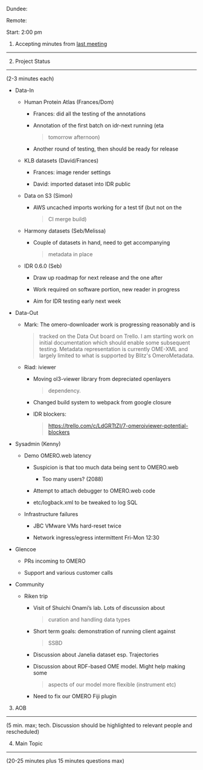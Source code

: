 Dundee:

Remote:

Start: 2:00 pm

1. Accepting minutes from [<u>last meeting</u>](https://drive.google.com/open?id=1TndXeC3wQSZVEaB5ZGpEAaPRl1QAufSI)
-------------------------------------------------------------------------------------------------------------------

2. Project Status
-----------------

(2-3 minutes each)

-   Data-In

    -   Human Protein Atlas (Frances/Dom)

        -   Frances: did all the testing of the annotations

        -   Annotation of the first batch on idr-next running (eta
            > tomorrow afternoon)

        -   Another round of testing, then should be ready for release

    -   KLB datasets (David/Frances)

        -   Frances: image render settings

        -   David: imported dataset into IDR public

    -   Data on S3 (Simon)

        -   AWS uncached imports working for a test tif (but not on the
            > CI merge build)

    -   Harmony datasets (Seb/Melissa)

        -   Couple of datasets in hand, need to get accompanying
            > metadata in place

    -   IDR 0.6.0 (Seb)

        -   Draw up roadmap for next release and the one after

        -   Work required on software portion, new reader in progress

        -   Aim for IDR testing early next week

-   Data-Out

    -   Mark: The omero-downloader work is progressing reasonably and is
        > tracked on the Data Out board on Trello. I am starting work on
        > initial documentation which should enable some subsequent
        > testing. Metadata representation is currently OME-XML and
        > largely limited to what is supported by Blitz's OmeroMetadata.

    -   Riad: iviewer

        -   Moving ol3-viewer library from depreciated openlayers
            > dependency.

        -   Changed build system to webpack from google closure

        -   IDR blockers:
            > [<u>https://trello.com/c/LdGRTtZI/7-omeroiviewer-potential-blockers</u>](https://trello.com/c/LdGRTtZI/7-omeroiviewer-potential-blockers)

-   Sysadmin (Kenny)

    -   Demo OMERO.web latency

        -   Suspicion is that too much data being sent to OMERO.web

            -   Too many users? (2088)

        -   Attempt to attach debugger to OMERO.web code

        -   etc/logback.xml to be tweaked to log SQL

    -   Infrastructure failures

        -   JBC VMware VMs hard-reset twice

        -   Network ingress/egress intermittent Fri-Mon 12:30

-   Glencoe

    -   PRs incoming to OMERO

    -   Support and various customer calls

-   Community

    -   Riken trip

        -   Visit of Shuichi Onami’s lab. Lots of discussion about
            > curation and handling data types

        -   Short term goals: demonstration of running client against
            > SSBD

        -   Discussion about Janelia dataset esp. Trajectories

        -   Discussion about RDF-based OME model. Might help making some
            > aspects of our model more flexible (instrument etc)

        -   Need to fix our OMERO Fiji plugin

3. AOB
------

(5 min. max; tech. Discussion should be highlighted to relevant people
and rescheduled)

4. Main Topic
-------------

(20-25 minutes plus 15 minutes questions max)
